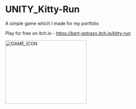 # UNITY_Kitty-Run
A simple game which I made for my portfolio

Play for free on itch.io - https://bert-gotraxx.itch.io/kitty-run

<img width="256" height="200" alt="GAME_ICON" src="https://github.com/user-attachments/assets/79d02cb0-9fb3-4423-9c89-882c28c3b63a" />
